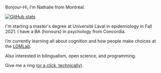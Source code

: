 Bonjour-Hi, I’m Nathalie from Montréal.

[![GitHub stats](https://github-readme-stats.vercel.app/api?username=LMD-nat&hide=prs&count_private=true&show_icons=true&theme=tokyonight)](https://github.com/anuraghazra/github-readme-stats)
 
I'm starting a master's degree at Université Laval in epidemiology in Fall 2021. I have a BA (honours) in psychology from Concordia.
 
I’m currently learning all about cognition and how people make choices at the [LDMLab](http://www.ldmlab.org/).
 
Also interested in bilingualism, open science, and programming.
 
Give me a ring ([or a click, technically](mailto:nathalie.germain@mail.concordia.ca)). 
